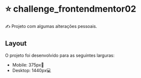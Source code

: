# ⭐ challenge_frontendmentor02

✍️ Projeto com algumas alterações pessoais.

## Layout

O projeto foi desenvolvido para as seguintes larguras:

- Mobile: 375px📱
- Desktop: 1440px💻


